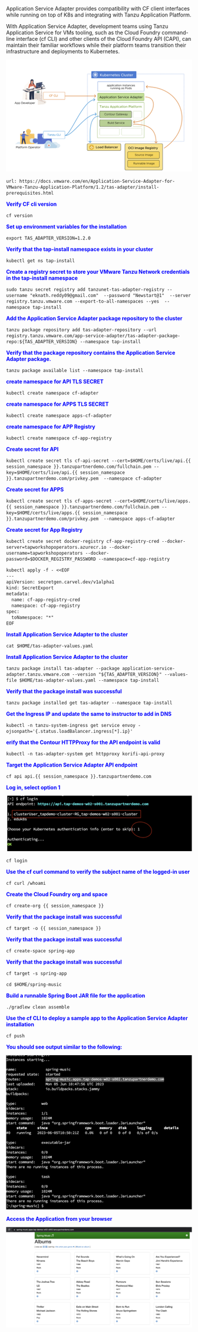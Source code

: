 Application Service Adapter provides compatibility with CF client interfaces while running on top of K8s and integrating with Tanzu Application Platform. 

With Application Service Adapter, development teams using Tanzu Application Service for VMs tooling, such as the Cloud Foundry command-line interface (cf CLI) and other clients of the Cloud Foundry API (CAPI), can maintain their familiar workflows while their platform teams transition their infrastructure and deployments to Kubernetes.

![App Service Adapter](images/cfadapter-1.png)

```dashboard:open-url
url: https://docs.vmware.com/en/Application-Service-Adapter-for-VMware-Tanzu-Application-Platform/1.2/tas-adapter/install-prerequisites.html
```

<p style="color:blue"><strong> Verify CF cli version </strong></p>

```execute-1
cf version
```

<p style="color:blue"><strong> Set up environment variables for the installation </strong></p>

```execute-1
export TAS_ADAPTER_VERSION=1.2.0
```

<p style="color:blue"><strong> Verify that the tap-install namespace exists in your cluster </strong></p>

```execute-1
kubectl get ns tap-install
```

<p style="color:blue"><strong> Create a registry secret to store your VMware Tanzu Network credentials in the tap-install namespace </strong></p>

```execute-1
sudo tanzu secret registry add tanzunet-tas-adapter-registry --username "eknath.reddy09@gmail.com"  --password "Newstart@1"  --server registry.tanzu.vmware.com --export-to-all-namespaces --yes  --namespace tap-install
```
<p style="color:blue"><strong> Add the Application Service Adapter package repository to the cluster </strong></p>

```execute-1
tanzu package repository add tas-adapter-repository --url registry.tanzu.vmware.com/app-service-adapter/tas-adapter-package-repo:${TAS_ADAPTER_VERSION} --namespace tap-install
```
<p style="color:blue"><strong> Verify that the package repository contains the Application Service Adapter package. </strong></p>

```execute-1
tanzu package available list --namespace tap-install
```

<p style="color:blue"><strong> create namespace for API TLS SECRET </strong></p>

```execute-1
kubectl create namespace cf-adapter
```
<p style="color:blue"><strong> create namespace for APPS TLS SECRET </strong></p>

```execute-1
kubectl create namespace apps-cf-adapter
```

<p style="color:blue"><strong> create namespace for APP Registry </strong></p>

```execute-1
kubectl create namespace cf-app-registry
```

<p style="color:blue"><strong> Create secret for API  </strong></p>

```execute-1
kubectl create secret tls cf-api-secret --cert=$HOME/certs/live/api.{{ session_namespace }}.tanzupartnerdemo.com/fullchain.pem --key=$HOME/certs/live/api.{{ session_namespace }}.tanzupartnerdemo.com/privkey.pem  --namespace cf-adapter
```

<p style="color:blue"><strong> Create secret for APPS  </strong></p>

```execute-1
kubectl create secret tls cf-apps-secret --cert=$HOME/certs/live/apps.{{ session_namespace }}.tanzupartnerdemo.com/fullchain.pem --key=$HOME/certs/live/apps.{{ session_namespace }}.tanzupartnerdemo.com/privkey.pem  --namespace apps-cf-adapter
```

<p style="color:blue"><strong> Create secret for App Registry  </strong></p>

```execute-1
kubectl create secret docker-registry cf-app-registry-cred --docker-server=tapworkshopoperators.azurecr.io --docker-username=tapworkshopoperators --docker-password=$DOCKER_REGISTRY_PASSWORD --namespace=cf-app-registry
```

```execute-1
kubectl apply -f - <<EOF
---
apiVersion: secretgen.carvel.dev/v1alpha1
kind: SecretExport
metadata:
  name: cf-app-registry-cred
  namespace: cf-app-registry
spec:
  toNamespace: "*"
EOF
```

<p style="color:blue"><strong> Install Application Service Adapter to the cluster </strong></p>

```execute-1
cat $HOME/tas-adapter-values.yaml
```

<p style="color:blue"><strong> Install Application Service Adapter to the cluster </strong></p>

```execute-1
tanzu package install tas-adapter --package application-service-adapter.tanzu.vmware.com --version "${TAS_ADAPTER_VERSION}" --values-file $HOME/tas-adapter-values.yaml --namespace tap-install
```

<p style="color:blue"><strong> Verify that the package install was successful </strong></p>

```execute-1
tanzu package installed get tas-adapter --namespace tap-install
```

<p style="color:blue"><strong> Get the Ingress IP and update the same to instructor to add in DNS </strong></p>

```execute-1
kubectl -n tanzu-system-ingress get service envoy -ojsonpath='{.status.loadBalancer.ingress[*].ip}'
```

<p style="color:blue"><strong> erify that the Contour HTTPProxy for the API endpoint is valid </strong></p>

```execute-1
kubectl -n tas-adapter-system get httpproxy korifi-api-proxy
```

<p style="color:blue"><strong> Target the Application Service Adapter API endpoint </strong></p>

```execute-1
cf api api.{{ session_namespace }}.tanzupartnerdemo.com
```

<p style="color:blue"><strong> Log in, select option 1 </strong></p>

![CF Login](images/cflogin-1.png)

```execute-1
cf login
```

<p style="color:blue"><strong> Use the cf curl command to verify the subject name of the logged-in user </strong></p>

```execute-1
cf curl /whoami
```

<p style="color:blue"><strong> Create the Cloud Foundry org and space </strong></p>

```execute-1
cf create-org {{ session_namespace }}
```

<p style="color:blue"><strong> Verify that the package install was successful </strong></p>

```execute-1
cf target -o {{ session_namespace }}
```

<p style="color:blue"><strong> Verify that the package install was successful </strong></p>

```execute-1
cf create-space spring-app
```

<p style="color:blue"><strong> Verify that the package install was successful </strong></p>

```execute-1
cf target -s spring-app
```

```execute-1
cd $HOME/spring-music
```

<p style="color:blue"><strong> Build a runnable Spring Boot JAR file for the application </strong></p>

```execute-1
./gradlew clean assemble
```

<p style="color:blue"><strong> Use the cf CLI to deploy a sample app to the Application Service Adapter installation </strong></p>

```execute-1
cf push
```

<p style="color:blue"><strong> You should see output similar to the following: </strong></p>

![App Service Adapter](images/cf-output1.png)

<p style="color:blue"><strong> Access the Application from your browser </strong></p>

![App Service Adapter](images/cf-output2.png)



